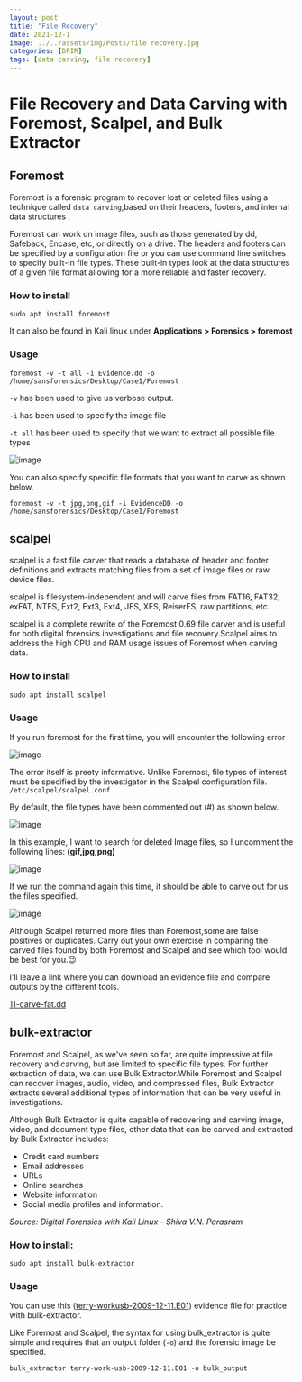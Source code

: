 ```yaml
---
layout: post
title: "File Recovery"
date: 2021-12-1
image: ../../assets/img/Posts/file recovery.jpg
categories: [DFIR]
tags: [data carving, file recovery]
---
```


# File Recovery and Data Carving with Foremost, Scalpel, and Bulk Extractor

## Foremost

Foremost is a forensic program to recover lost or deleted files using a technique called `data carving`,based on their headers, footers, and internal data structures .

Foremost can work on image files, such as those generated by dd, Safeback, Encase, etc, or directly on a drive. The headers and footers can be specified by a configuration file or you can use command line switches to specify built-in file types. These built-in types look at the data structures of a given file format allowing for a more reliable and faster recovery.

### **How to install**

`sudo apt install foremost`

It can also be found in Kali linux under **Applications > Forensics > foremost**

### Usage

```
foremost -v -t all -i Evidence.dd -o /home/sansforensics/Desktop/Case1/Foremost
```

`-v` has been used to give us verbose output.

`-i` has been used to specify the image file

`-t all` has been used to specify that we want to extract all possible file types

![image](https://user-images.githubusercontent.com/58165365/141350640-25d2b76d-2876-4d96-9bcf-0ea695438dae.png)

You can also specify specific file formats that you want to carve as shown below.

```
foremost -v -t jpg,png,gif -i EvidenceDD -o /home/sansforensics/Desktop/Case1/Foremost
```

## scalpel

scalpel is a fast file carver that reads a database of header and footer definitions and extracts matching files from a set of image files or raw device files.

scalpel is filesystem-independent and will carve files from FAT16, FAT32, exFAT, NTFS, Ext2, Ext3, Ext4, JFS, XFS, ReiserFS, raw partitions, etc.

scalpel is a complete rewrite of the Foremost 0.69 file carver and is useful for both digital forensics investigations and file recovery.Scalpel aims to address the high CPU and RAM usage issues of Foremost when carving data.

### **How to install**

`sudo apt install scalpel`

### Usage

If you run foremost for the first time, you will encounter the following error

![image](https://user-images.githubusercontent.com/58165365/141351207-be63fbd3-0540-4bf6-af1c-64f891447c5f.png)

The error itself is preety informative. Unlike Foremost, file types of interest must be specified by the investigator in the Scalpel configuration file. `/etc/scalpel/scalpel.conf`

By default, the file types have been commented out (#) as shown below.

![image](https://user-images.githubusercontent.com/58165365/141351363-f6e207dc-e4f8-44e7-84ae-9406d6789736.png)

In this example, I want to search for deleted Image files, so I uncomment the following lines: **(gif,jpg,png)**

![image](https://user-images.githubusercontent.com/58165365/141351574-198be46e-2ac9-4ffc-8d90-60a693b57fd0.png)

If we run the command again this time, it should be able to carve out for us the files specified.

![image](https://user-images.githubusercontent.com/58165365/141351688-faa50f6e-2073-4d11-9e31-06689f580da9.png)

Although Scalpel returned more files than Foremost,some are false positives or duplicates. Carry out your own exercise in comparing the carved files found by both Foremost and Scalpel and see which tool would be best for you.😉

I'll leave a link where you can download an evidence file and compare outputs by the different tools.

[11-carve-fat.dd](http://dftt.sourceforge.net/test11/index.html)

## bulk-extractor

Foremost and Scalpel, as we've seen so far, are quite impressive at file recovery and carving, but are limited to specific file types. For further extraction of data, we can use Bulk Extractor.While Foremost and Scalpel can recover images, audio, video, and compressed files, Bulk Extractor extracts several additional types of information that can be very useful in investigations.

Although Bulk Extractor is quite capable of recovering and carving image, video, and document type files, other data that can be carved and extracted by Bulk Extractor includes:

- Credit card numbers
- Email addresses
- URLs
- Online searches
- Website information
- Social media profiles and information.

_Source: Digital Forensics with Kali Linux - Shiva V.N. Parasram_

### **How to install:**

`sudo apt install bulk-extractor`

### Usage

You can use this ([terry-workusb-2009-12-11.E01](https://downloads.digitalcorpora.org/corpora/scenarios/2009-m57-patents/drives-redacted)) evidence file for practice with bulk-extractor.

Like Foremost and Scalpel, the syntax for using bulk_extractor is quite simple and requires that an output folder (`-o`) and the forensic image be specified.

`bulk_extractor terry-work-usb-2009-12-11.E01 -o bulk_output`
